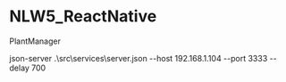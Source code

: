 # NLW5_ReactNative
PlantManager

json-server .\src\services\server.json --host 192.168.1.104 --port 3333 --delay 700